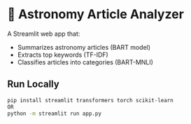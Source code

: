 # 🔭 Astronomy Article Analyzer

A Streamlit web app that:
- Summarizes astronomy articles (BART model)
- Extracts top keywords (TF-IDF)
- Classifies articles into categories (BART-MNLI)

## Run Locally
```bash
pip install streamlit transformers torch scikit-learn
OR
python -m streamlit run app.py
